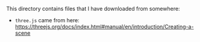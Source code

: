 This directory contains files that I have downloaded from somewhere:
- `three.js` came from here: https://threejs.org/docs/index.html#manual/en/introduction/Creating-a-scene
